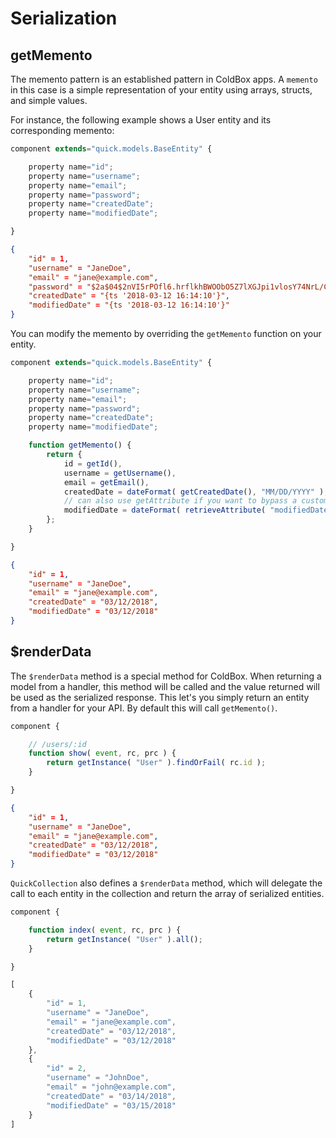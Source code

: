 # Serialization

## getMemento

The memento pattern is an established pattern in ColdBox apps. A `memento` in
this case is a simple representation of your entity using arrays, structs, and
simple values.

For instance, the following example shows a User entity and its corresponding
memento:

```javascript
component extends="quick.models.BaseEntity" {

    property name="id";
    property name="username";
    property name="email";
    property name="password";
    property name="createdDate";
    property name="modifiedDate";

}
```

```json
{
    "id" = 1,
    "username" = "JaneDoe",
    "email" = "jane@example.com",
    "password" = "$2a$04$2nVI5rPOfl6.hrflkhBWOObO5Z7lXGJpi1vlosY74NrL/CKdpWqZS"
    "createdDate" = "{ts '2018-03-12 16:14:10'}",
    "modifiedDate" = "{ts '2018-03-12 16:14:10'}"
}
```

You can modify the memento by overriding the `getMemento` function on your
entity.

```javascript
component extends="quick.models.BaseEntity" {

    property name="id";
    property name="username";
    property name="email";
    property name="password";
    property name="createdDate";
    property name="modifiedDate";

    function getMemento() {
        return {
            id = getId(),
            username = getUsername(),
            email = getEmail(),
            createdDate = dateFormat( getCreatedDate(), "MM/DD/YYYY" ),
            // can also use getAttribute if you want to bypass a custom getter
            modifiedDate = dateFormat( retrieveAttribute( "modifiedDate" ), "MM/DD/YYYY" )
        };
    }

}
```

```json
{
    "id" = 1,
    "username" = "JaneDoe",
    "email" = "jane@example.com",
    "createdDate" = "03/12/2018",
    "modifiedDate" = "03/12/2018"
}
```

## \$renderData

The `$renderData` method is a special method for ColdBox. When returning a model
from a handler, this method will be called and the value returned will be used
as the serialized response. This let's you simply return an entity from a
handler for your API. By default this will call `getMemento()`.

```javascript
component {

    // /users/:id
    function show( event, rc, prc ) {
        return getInstance( "User" ).findOrFail( rc.id );
    }

}
```

```json
{
    "id" = 1,
    "username" = "JaneDoe",
    "email" = "jane@example.com",
    "createdDate" = "03/12/2018",
    "modifiedDate" = "03/12/2018"
}
```

`QuickCollection` also defines a `$renderData` method, which will delegate the
call to each entity in the collection and return the array of serialized
entities.

```javascript
component {

    function index( event, rc, prc ) {
        return getInstance( "User" ).all();
    }

}
```

```javascript
[
    {
        "id" = 1,
        "username" = "JaneDoe",
        "email" = "jane@example.com",
        "createdDate" = "03/12/2018",
        "modifiedDate" = "03/12/2018"
    },
    {
        "id" = 2,
        "username" = "JohnDoe",
        "email" = "john@example.com",
        "createdDate" = "03/14/2018",
        "modifiedDate" = "03/15/2018"
    }
]
```
